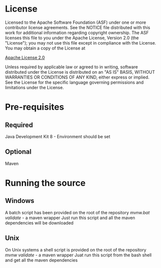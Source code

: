 # License
Licensed to the Apache Software Foundation (ASF) under one
or more contributor license agreements.  See the NOTICE file
distributed with this work for additional information
regarding copyright ownership.  The ASF licenses this file
to you under the Apache License, Version 2.0 (the
"License"); you may not use this file except in compliance
with the License.  You may obtain a copy of the License at

 [Apache License 2.0](http://www.apache.org/licenses/LICENSE-2.0)

Unless required by applicable law or agreed to in writing,
software distributed under the License is distributed on an
"AS IS" BASIS, WITHOUT WARRANTIES OR CONDITIONS OF ANY
KIND, either express or implied.  See the License for the
specific language governing permissions and limitations
under the License.

# Pre-requisites
## Required
Java Development Kit 8 - Environment should be set
## Optional
Maven

# Running the source
## Windows
A batch script has been provided on the root of the repository _mvnw.bat validate_ - a maven wrapper
Just run this script and all the maven dependencies will be downloaded
## Unix
On Unix systems a shell script is provided on the root of the repository _mvnw validate_ - a maven wrapper
Juat run this script from the bash shell and get all the maven dependencies
